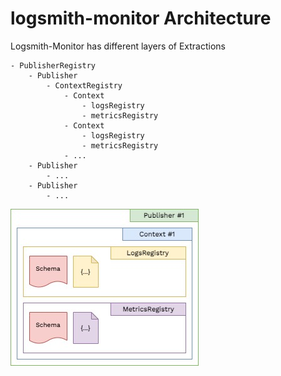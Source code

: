 # logsmith-monitor Architecture

Logsmith-Monitor has different layers of Extractions 
```
- PublisherRegistry
    - Publisher
        - ContextRegistry
            - Context
                - logsRegistry
                - metricsRegistry
            - Context
                - logsRegistry
                - metricsRegistry
            - ...
    - Publisher
        - ...
    - Publisher
        - ...
```
<centre>
<img src="./diagrams/logsmith-monitor-flow.jpg" />
<centre>